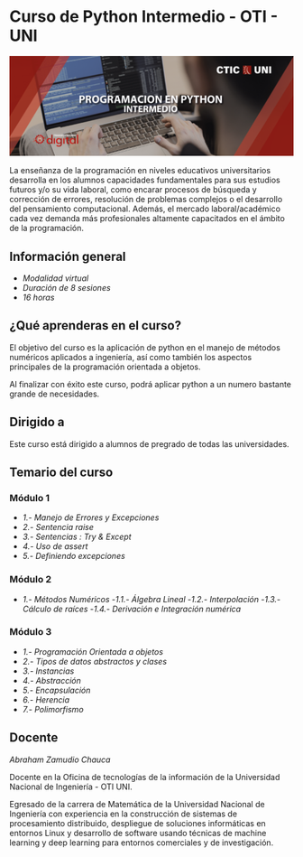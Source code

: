 # Curso de Python Intermedio - OTI - UNI 

![Python intermedio](logo.png)

La enseñanza de la programación en niveles educativos universitarios
desarrolla en los alumnos capacidades fundamentales para sus estudios
futuros y/o su vida laboral, como encarar procesos de búsqueda y
corrección de errores, resolución de problemas complejos o el
desarrollo del pensamiento computacional. Además, el mercado
laboral/académico cada vez demanda más profesionales altamente
capacitados en el ámbito de la programación.

## Información general 
- *Modalidad virtual*
- *Duración de 8 sesiones*
- *16 horas*

## ¿Qué aprenderas en el curso?
El objetivo del curso es la aplicación de python en el manejo de métodos
numéricos aplicados a ingeniería, así como también los aspectos
principales de la programación orientada a objetos.

Al finalizar con éxito este curso, podrá aplicar python a un numero
bastante grande de necesidades.

## Dirigido a 
Este curso está dirigido a alumnos de pregrado de todas las universidades.

## Temario del curso 

### Módulo 1
- *1.- Manejo de Errores y Excepciones*
- *2.- Sentencia raise*
- *3.- Sentencias : Try & Except*
- *4.- Uso de assert*
- *5.- Definiendo excepciones*

### Módulo 2 
- *1.- Métodos Numéricos*
	-*1.1.- Álgebra Lineal*
	-*1.2.- Interpolación*
	-*1.3.- Cálculo de raíces*
	-*1.4.- Derivación e Integración numérica*

### Módulo 3
- *1.- Programación Orientada a objetos*
- *2.- Tipos de datos abstractos y clases*
- *3.- Instancias*
- *4.- Abstracción*
- *5.- Encapsulación*
- *6.- Herencia*
- *7.- Polimorfismo*


## Docente 
*Abraham Zamudio Chauca* 

Docente en la Oficina de tecnologías de la información de la
Universidad Nacional de Ingeniería - OTI UNI.

Egresado de la carrera de Matemática de la Universidad
Nacional de Ingeniería con experiencia en la construcción de
sistemas de procesamiento distribuido, despliegue de
soluciones informáticas en entornos Linux y desarrollo de
software usando técnicas de machine learning y deep
learning para entornos comerciales y de investigación.

